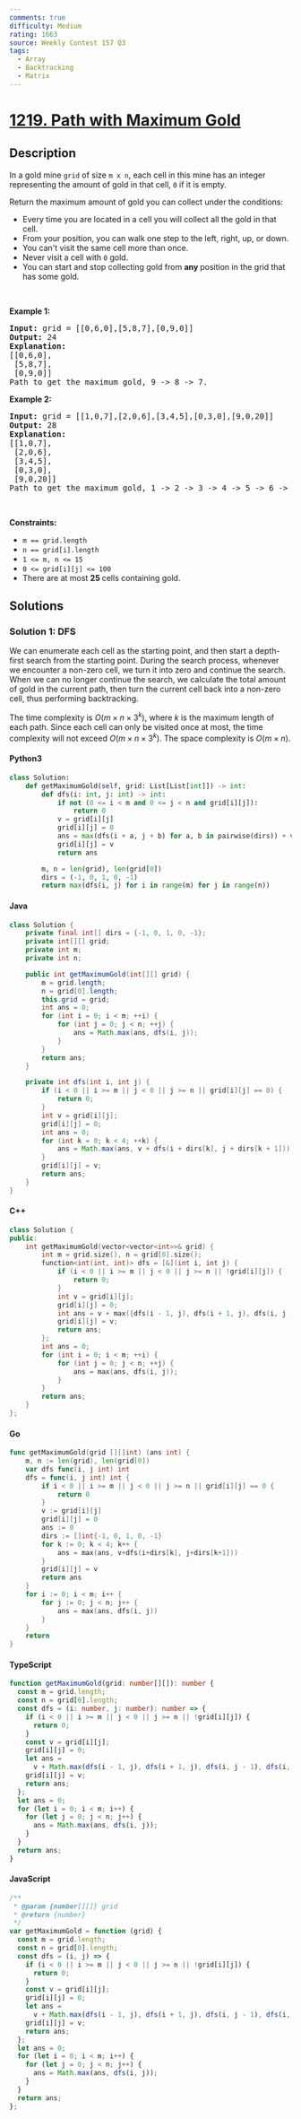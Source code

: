 ```yaml
---
comments: true
difficulty: Medium
rating: 1663
source: Weekly Contest 157 Q3
tags:
  - Array
  - Backtracking
  - Matrix
---
```


<!-- problem:start -->

# [1219. Path with Maximum Gold](https://leetcode.com/problems/path-with-maximum-gold)


## Description

<!-- description:start -->

<p>In a gold mine <code>grid</code> of size <code>m x n</code>, each cell in this mine has an integer representing the amount of gold in that cell, <code>0</code> if it is empty.</p>

<p>Return the maximum amount of gold you can collect under the conditions:</p>

<ul>
	<li>Every time you are located in a cell you will collect all the gold in that cell.</li>
	<li>From your position, you can walk one step to the left, right, up, or down.</li>
	<li>You can&#39;t visit the same cell more than once.</li>
	<li>Never visit a cell with <code>0</code> gold.</li>
	<li>You can start and stop collecting gold from <strong>any </strong>position in the grid that has some gold.</li>
</ul>

<p>&nbsp;</p>
<p><strong class="example">Example 1:</strong></p>

<pre>
<strong>Input:</strong> grid = [[0,6,0],[5,8,7],[0,9,0]]
<strong>Output:</strong> 24
<strong>Explanation:</strong>
[[0,6,0],
 [5,8,7],
 [0,9,0]]
Path to get the maximum gold, 9 -&gt; 8 -&gt; 7.
</pre>

<p><strong class="example">Example 2:</strong></p>

<pre>
<strong>Input:</strong> grid = [[1,0,7],[2,0,6],[3,4,5],[0,3,0],[9,0,20]]
<strong>Output:</strong> 28
<strong>Explanation:</strong>
[[1,0,7],
 [2,0,6],
 [3,4,5],
 [0,3,0],
 [9,0,20]]
Path to get the maximum gold, 1 -&gt; 2 -&gt; 3 -&gt; 4 -&gt; 5 -&gt; 6 -&gt; 7.
</pre>

<p>&nbsp;</p>
<p><strong>Constraints:</strong></p>

<ul>
	<li><code>m == grid.length</code></li>
	<li><code>n == grid[i].length</code></li>
	<li><code>1 &lt;= m, n &lt;= 15</code></li>
	<li><code>0 &lt;= grid[i][j] &lt;= 100</code></li>
	<li>There are at most <strong>25 </strong>cells containing gold.</li>
</ul>

<!-- description:end -->

## Solutions

<!-- solution:start -->

### Solution 1: DFS

We can enumerate each cell as the starting point, and then start a depth-first search from the starting point. During the search process, whenever we encounter a non-zero cell, we turn it into zero and continue the search. When we can no longer continue the search, we calculate the total amount of gold in the current path, then turn the current cell back into a non-zero cell, thus performing backtracking.

The time complexity is $O(m \times n \times 3^k)$, where $k$ is the maximum length of each path. Since each cell can only be visited once at most, the time complexity will not exceed $O(m \times n \times 3^k)$. The space complexity is $O(m \times n)$.

<!-- tabs:start -->

#### Python3

```python
class Solution:
    def getMaximumGold(self, grid: List[List[int]]) -> int:
        def dfs(i: int, j: int) -> int:
            if not (0 <= i < m and 0 <= j < n and grid[i][j]):
                return 0
            v = grid[i][j]
            grid[i][j] = 0
            ans = max(dfs(i + a, j + b) for a, b in pairwise(dirs)) + v
            grid[i][j] = v
            return ans

        m, n = len(grid), len(grid[0])
        dirs = (-1, 0, 1, 0, -1)
        return max(dfs(i, j) for i in range(m) for j in range(n))
```

#### Java

```java
class Solution {
    private final int[] dirs = {-1, 0, 1, 0, -1};
    private int[][] grid;
    private int m;
    private int n;

    public int getMaximumGold(int[][] grid) {
        m = grid.length;
        n = grid[0].length;
        this.grid = grid;
        int ans = 0;
        for (int i = 0; i < m; ++i) {
            for (int j = 0; j < n; ++j) {
                ans = Math.max(ans, dfs(i, j));
            }
        }
        return ans;
    }

    private int dfs(int i, int j) {
        if (i < 0 || i >= m || j < 0 || j >= n || grid[i][j] == 0) {
            return 0;
        }
        int v = grid[i][j];
        grid[i][j] = 0;
        int ans = 0;
        for (int k = 0; k < 4; ++k) {
            ans = Math.max(ans, v + dfs(i + dirs[k], j + dirs[k + 1]));
        }
        grid[i][j] = v;
        return ans;
    }
}
```

#### C++

```cpp
class Solution {
public:
    int getMaximumGold(vector<vector<int>>& grid) {
        int m = grid.size(), n = grid[0].size();
        function<int(int, int)> dfs = [&](int i, int j) {
            if (i < 0 || i >= m || j < 0 || j >= n || !grid[i][j]) {
                return 0;
            }
            int v = grid[i][j];
            grid[i][j] = 0;
            int ans = v + max({dfs(i - 1, j), dfs(i + 1, j), dfs(i, j - 1), dfs(i, j + 1)});
            grid[i][j] = v;
            return ans;
        };
        int ans = 0;
        for (int i = 0; i < m; ++i) {
            for (int j = 0; j < n; ++j) {
                ans = max(ans, dfs(i, j));
            }
        }
        return ans;
    }
};
```

#### Go

```go
func getMaximumGold(grid [][]int) (ans int) {
	m, n := len(grid), len(grid[0])
	var dfs func(i, j int) int
	dfs = func(i, j int) int {
		if i < 0 || i >= m || j < 0 || j >= n || grid[i][j] == 0 {
			return 0
		}
		v := grid[i][j]
		grid[i][j] = 0
		ans := 0
		dirs := []int{-1, 0, 1, 0, -1}
		for k := 0; k < 4; k++ {
			ans = max(ans, v+dfs(i+dirs[k], j+dirs[k+1]))
		}
		grid[i][j] = v
		return ans
	}
	for i := 0; i < m; i++ {
		for j := 0; j < n; j++ {
			ans = max(ans, dfs(i, j))
		}
	}
	return
}
```

#### TypeScript

```ts
function getMaximumGold(grid: number[][]): number {
  const m = grid.length;
  const n = grid[0].length;
  const dfs = (i: number, j: number): number => {
    if (i < 0 || i >= m || j < 0 || j >= n || !grid[i][j]) {
      return 0;
    }
    const v = grid[i][j];
    grid[i][j] = 0;
    let ans =
      v + Math.max(dfs(i - 1, j), dfs(i + 1, j), dfs(i, j - 1), dfs(i, j + 1));
    grid[i][j] = v;
    return ans;
  };
  let ans = 0;
  for (let i = 0; i < m; i++) {
    for (let j = 0; j < n; j++) {
      ans = Math.max(ans, dfs(i, j));
    }
  }
  return ans;
}
```

#### JavaScript

```js
/**
 * @param {number[][]} grid
 * @return {number}
 */
var getMaximumGold = function (grid) {
  const m = grid.length;
  const n = grid[0].length;
  const dfs = (i, j) => {
    if (i < 0 || i >= m || j < 0 || j >= n || !grid[i][j]) {
      return 0;
    }
    const v = grid[i][j];
    grid[i][j] = 0;
    let ans =
      v + Math.max(dfs(i - 1, j), dfs(i + 1, j), dfs(i, j - 1), dfs(i, j + 1));
    grid[i][j] = v;
    return ans;
  };
  let ans = 0;
  for (let i = 0; i < m; i++) {
    for (let j = 0; j < n; j++) {
      ans = Math.max(ans, dfs(i, j));
    }
  }
  return ans;
};
```

<!-- tabs:end -->

<!-- solution:end -->

<!-- problem:end -->
